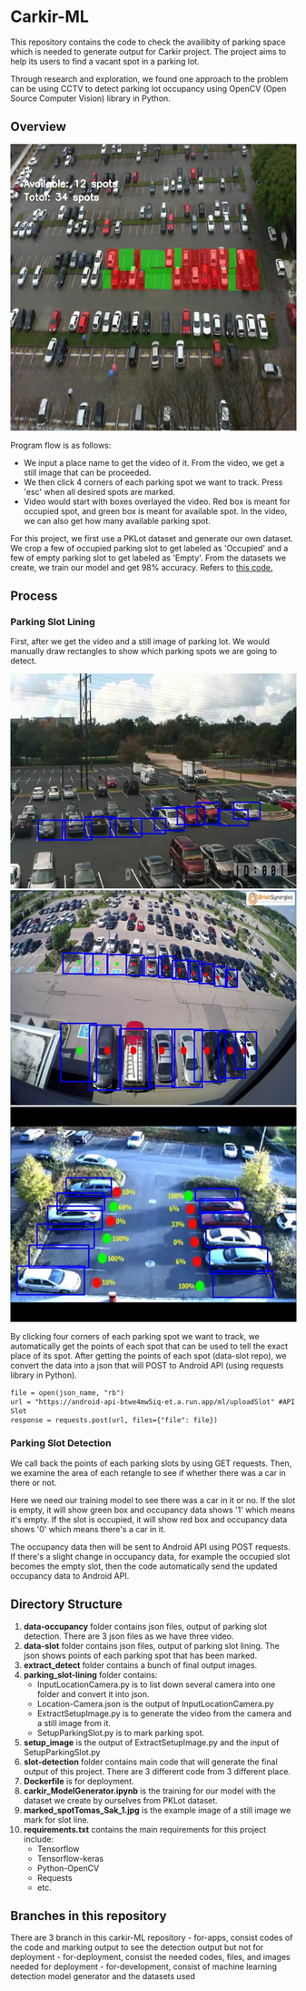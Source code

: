 # Carkir-ML

This repository contains the code to check the availibity of parking space which
is needed to generate output for Carkir project. The project aims to help its users
to find a vacant spot in a parking lot. 

Through research and exploration, we found one approach to the problem can be 
using CCTV to detect parking lot occupancy using OpenCV (Open Source Computer 
Vision) library in Python. 

## Overview
<!-- ![image](https://user-images.githubusercontent.com/105625833/173252399-09cd57d7-bc5e-4bd5-bac9-a2e9b68ce894.png) -->
![image](https://github.com/Carkir/carkir-ML/blob/064afc24740abf5a8ababb54b1c57b5b70a0e237/with_marking.jpg)

Program flow is as follows:
- We input a place name to get the video of it. From the video, we get 
a still image that can be proceeded.
- We then click 4 corners of each parking spot we want to track. Press 'esc' 
when all desired spots are marked.
- Video would start with boxes overlayed the video. Red box is meant for 
occupied spot, and green box is meant for available spot. In the video, we can 
also get how many available parking spot.

For this project, we first use a PKLot dataset and generate our own dataset.
We crop a few of occupied parking slot to get labeled as 'Occupied' and a few of
empty parking slot to get labeled as 'Empty'. From the datasets we create, we 
train our model and get 98% accuracy. Refers to [this code.](https://github.com/Carkir/carkir-ML/blob/for-apps/carkir_ModelGenerator.ipynb)

## Process
### Parking Slot Lining
First, after we get the video and a still image of parking lot. We would manually
draw rectangles to show which parking spots we are going to detect. 

<!-- ![image](https://user-images.githubusercontent.com/105625833/173252570-de8ff397-8407-4c73-93bf-f769ea779ab1.png) -->
![image](https://github.com/Carkir/carkir-ML/blob/064afc24740abf5a8ababb54b1c57b5b70a0e237/marked_spotBLK-HDPTZ12_1.jpg)
![image](https://github.com/Carkir/carkir-ML/blob/064afc24740abf5a8ababb54b1c57b5b70a0e237/marked_spotBrisk_Synergies_1.jpg)
![image](https://github.com/Carkir/carkir-ML/blob/064afc24740abf5a8ababb54b1c57b5b70a0e237/marked_spotTomas_Sak_1.jpg)

By clicking four corners of each parking spot we want to track, we automatically 
get the points of each spot that can be used to tell the exact place of its spot. After getting the points of each spot (data-slot repo), we convert the data into a json that will
POST to Android API (using requests library in Python).
```
file = open(json_name, "rb")
url = "https://android-api-btwe4mw5iq-et.a.run.app/ml/uploadSlot" #API Slot
response = requests.post(url, files={"file": file})
```

### Parking Slot Detection
We call back the points of each parking slots by using GET requests. Then, we 
examine the area of each retangle to see if whether there was a car in there or 
not. 

Here we need our training model to see there was a car in it or no. If the slot is
empty, it will show green box and occupancy data shows '1' which means it's empty.
If the slot is occupied, it will show red box and occupancy data shows '0' which
means there's a car in it.


The occupancy data then will be sent to Android API using POST requests. 
If there's a slight change in occupancy data, for example the occupied slot becomes
the empty slot, then the code automatically send the updated occupancy data to 
Android API.


## Directory Structure
1. **data-occupancy** folder contains json files, output of parking slot detection. There are 3 json files as we have three video.
2. **data-slot** folder contains json files, output of parking slot lining. The json shows points of each parking spot that has been marked.
3. **extract_detect** folder contains a bunch of final output images.
4. **parking_slot-lining** folder contains:
   - InputLocationCamera.py is to list down several camera into one folder and convert it into json.
   - Location-Camera.json is the output of InputLocationCamera.py
   - ExtractSetupImage.py is to generate the video from the camera and a still image from it.
   - SetupParkingSlot.py is to mark parking spot.
5. **setup_image** is the output of ExtractSetupImage.py and the input of SetupParkingSlot.py
6. **slot-detection** folder contains main code that will generate the final output of this project. There are 3 different code from 3 different place.
7. **Dockerfile** is for deployment.
8. **carkir_ModelGenerator.ipynb** is the training for our model with the dataset we create by ourselves from PKLot dataset.
9. **marked_spotTomas_Sak_1.jpg** is the example image of a still image we mark for slot line.
10. **requirements.txt** contains the main requirements for this project include:
    - Tensorflow
    - Tensorflow-keras
    - Python-OpenCV
    - Requests
    - etc.
 
 ## Branches in this repository
 There are 3 branch in this carkir-ML repository
     - for-apps, consist codes of the code and marking output to see the detection output but not for deployment
     - for-deployment, consist the needed codes, files, and images needed for deployment
     - for-development, consist of machine learning detection model generator and the datasets used
 


